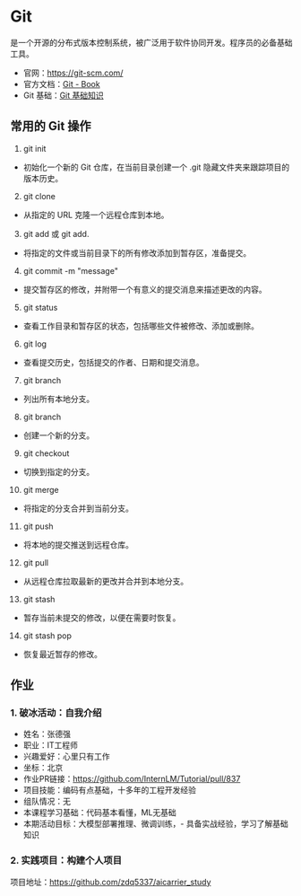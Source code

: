 # Git

是一个开源的分布式版本控制系统，被广泛用于软件协同开发。程序员的必备基础工具。
* 官网：https://git-scm.com/
* 官方文档：[Git - Book](https://git-scm.com/book/en/v2)
* Git 基础：[Git 基础知识](https://aicarrier.feishu.cn/wiki/YAXRwLZxPi8Hy6k3tOQcuwAHn5g)

## 常用的 Git 操作
1. git init
- 初始化一个新的 Git 仓库，在当前目录创建一个 .git 隐藏文件夹来跟踪项目的版本历史。
2. git clone <repository-url>
- 从指定的 URL 克隆一个远程仓库到本地。
3. git add <file> 或 git add.
- 将指定的文件或当前目录下的所有修改添加到暂存区，准备提交。
4. git commit -m "message"
- 提交暂存区的修改，并附带一个有意义的提交消息来描述更改的内容。
5. git status
- 查看工作目录和暂存区的状态，包括哪些文件被修改、添加或删除。
6. git log
- 查看提交历史，包括提交的作者、日期和提交消息。
7. git branch
- 列出所有本地分支。
8. git branch <branch-name>
- 创建一个新的分支。
9. git checkout <branch-name>
- 切换到指定的分支。
10. git merge <branch-name>
- 将指定的分支合并到当前分支。
11. git push
- 将本地的提交推送到远程仓库。
12. git pull
- 从远程仓库拉取最新的更改并合并到本地分支。
13. git stash
- 暂存当前未提交的修改，以便在需要时恢复。
14. git stash pop
- 恢复最近暂存的修改。

## 作业
### 1. 破冰活动：自我介绍
- 姓名：张德强
- 职业：IT工程师
- 兴趣爱好：心里只有工作
- 坐标：北京
- 作业PR链接：https://github.com/InternLM/Tutorial/pull/837
- 项目技能：编码有点基础，十多年的工程开发经验
- 组队情况：无
- 本课程学习基础：代码基本看懂，ML无基础
- 本期活动目标：大模型部署推理、微调训练，- 具备实战经验，学习了解基础知识
### 2. 实践项目：构建个人项目
项目地址：https://github.com/zdq5337/aicarrier_study


